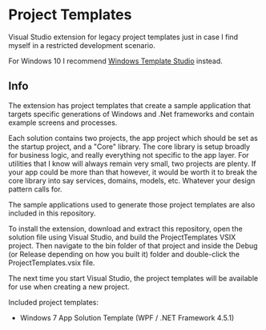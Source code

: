 Project Templates
==========================

Visual Studio extension for legacy project templates just in case I find myself in a restricted development scenario.

For Windows 10 I recommend [Windows Template Studio](https://marketplace.visualstudio.com/items?itemName=WASTeamAccount.WindowsTemplateStudio) instead.

Info
----
The extension has project templates that create a sample application that targets specific generations of Windows and .Net frameworks and contain example screens and processes.

Each solution contains two projects, the app project which should be set as the startup project, and a "Core" library. The core library is setup broadly for business logic, and really everything not specific to the app layer. For utilities that I know will always remain very small, two projects are plenty. If your app could be more than that however, it would be worth it to break the core library into say services, domains, models, etc. Whatever your design pattern calls for.

The sample applications used to generate those project templates are also included in this repository.

To install the extension, download and extract this repository, open the solution file using Visual Studio, and build the ProjectTemplates VSIX project. Then navigate to the bin folder of that project and inside the Debug (or Release depending on how you built it) folder and double-click the ProjectTemplates.vsix file.

The next time you start Visual Studio, the project templates will be available for use when creating a new project.

Included project templates:

  - Windows 7 App Solution Template (WPF / .NET Framework 4.5.1)
